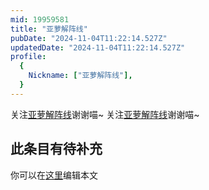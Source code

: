 ```yaml
---
mid: 19959581
title: "亚萝解阵线"
pubDate: "2024-11-04T11:22:14.527Z"
updatedDate: "2024-11-04T11:22:14.527Z"
profile:
  {
    Nickname: ["亚萝解阵线"],
  }
---
```


关注[亚萝解阵线](https://space.bilibili.com/19959581)谢谢喵~ 关注[亚萝解阵线](https://space.bilibili.com/19959581)谢谢喵~

## 此条目有待补充
你可以在[这里](https://github.com/Yuhanawa/VTuber.ICU-Content/edit/master/v/亚萝解阵线/index.md)编辑本文
